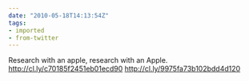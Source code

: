 ```yaml
---
date: "2010-05-18T14:13:54Z"
tags:
- imported
- from-twitter
---
```

Research with an apple, research with an Apple. http://cl.ly/c70185f2451eb01ecd90 http://cl.ly/9975fa73b102bdd4d120
